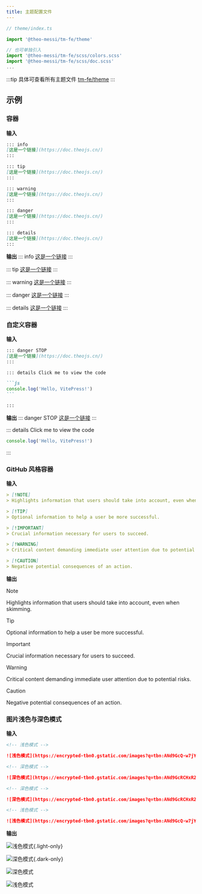 ```yaml
---
title: 主题配置文件
---
```


```ts
// theme/index.ts

import '@theo-messi/tm-fe/theme'

// 也可单独引入
import '@theo-messi/tm-fe/scss/colors.scss'
import '@theo-messi/tm-fe/scss/doc.scss'
...
```

:::tip
具体可查看所有主题文件 [tm-fe/theme](https://github.com/Theo-Messi/tm-fe/tree/main/packages/scss)
:::

## 示例

### 容器

**输入**

```md
::: info
[这是一个链接](https://doc.theojs.cn/)
:::

::: tip
[这是一个链接](https://doc.theojs.cn/)
:::

::: warning
[这是一个链接](https://doc.theojs.cn/)
:::

::: danger
[这是一个链接](https://doc.theojs.cn/)
:::

::: details
[这是一个链接](https://doc.theojs.cn/)
:::
```

**输出**
::: info
[这是一个链接](https://doc.theojs.cn/)
:::

::: tip
[这是一个链接](https://doc.theojs.cn/)
:::

::: warning
[这是一个链接](https://doc.theojs.cn/)
:::

::: danger
[这是一个链接](https://doc.theojs.cn/)
:::

::: details
[这是一个链接](https://doc.theojs.cn/)
:::

### 自定义容器

**输入**

````md
::: danger STOP
[这是一个链接](https://doc.theojs.cn/)
:::

::: details Click me to view the code

```js
console.log('Hello, VitePress!')
```

:::
````

**输出**
::: danger STOP
[这是一个链接](https://doc.theojs.cn/)
:::

::: details Click me to view the code

```js
console.log('Hello, VitePress!')
```

:::

### GitHub 风格容器

**输入**

```md
> [!NOTE]
> Highlights information that users should take into account, even when skimming.

> [!TIP]
> Optional information to help a user be more successful.

> [!IMPORTANT]
> Crucial information necessary for users to succeed.

> [!WARNING]
> Critical content demanding immediate user attention due to potential risks.

> [!CAUTION]
> Negative potential consequences of an action.
```

**输出**

> [!NOTE]
> Highlights information that users should take into account, even when skimming.

> [!TIP]
> Optional information to help a user be more successful.

> [!IMPORTANT]
> Crucial information necessary for users to succeed.

> [!WARNING]
> Critical content demanding immediate user attention due to potential risks.

> [!CAUTION]
> Negative potential consequences of an action.

### 图片浅色与深色模式

**输入**

```md
<!-- 浅色模式 -->

![浅色模式](https://encrypted-tbn0.gstatic.com/images?q=tbn:ANd9GcQ-w7jYJD-PBaozaH5WdubTPnBdi-XcQ4N96w&usqp=CAU){.light-only}

<!-- 深色模式 -->

![深色模式](https://encrypted-tbn0.gstatic.com/images?q=tbn:ANd9GcRCHxR2C_q8ugOMQzSmMovD3ni-z1QqTopSjg&usqp=CAU){.dark-only}
```

```md
<!-- 深色模式 -->

![深色模式](https://encrypted-tbn0.gstatic.com/images?q=tbn:ANd9GcRCHxR2C_q8ugOMQzSmMovD3ni-z1QqTopSjg&usqp=CAU#dark)

<!-- 浅色模式 -->

![浅色模式](https://encrypted-tbn0.gstatic.com/images?q=tbn:ANd9GcQ-w7jYJD-PBaozaH5WdubTPnBdi-XcQ4N96w&usqp=CAU#light)
```

**输出**

<!-- 浅色模式 -->

![浅色模式](https://encrypted-tbn0.gstatic.com/images?q=tbn:ANd9GcQ-w7jYJD-PBaozaH5WdubTPnBdi-XcQ4N96w&usqp=CAU){.light-only}

<!-- 深色模式 -->

![深色模式](https://encrypted-tbn0.gstatic.com/images?q=tbn:ANd9GcRCHxR2C_q8ugOMQzSmMovD3ni-z1QqTopSjg&usqp=CAU){.dark-only}

<!-- 深色模式 -->

![深色模式](https://encrypted-tbn0.gstatic.com/images?q=tbn:ANd9GcRCHxR2C_q8ugOMQzSmMovD3ni-z1QqTopSjg&usqp=CAU#dark)

<!-- 浅色模式 -->

![浅色模式](https://encrypted-tbn0.gstatic.com/images?q=tbn:ANd9GcQ-w7jYJD-PBaozaH5WdubTPnBdi-XcQ4N96w&usqp=CAU#light)

